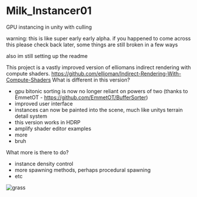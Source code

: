 # Milk_Instancer01
 GPU instancing in unity with culling
 
 warning: this is like super early early alpha. if you happened to come across this please check back later, some things are still broken in a few ways
 
 also im still setting up the readme
 
 This project is a vastly improved version of elliomans indirect rendering with compute shaders. https://github.com/ellioman/Indirect-Rendering-With-Compute-Shaders
 What is different in this version?
  - gpu bitonic sorting is now no longer reliant on powers of two (thanks to EmmetOT - https://github.com/EmmetOT/BufferSorter)
  - improved user interface
  - instances can now be painted into the scene, much like unitys terrain detail system
  - this version works in HDRP
  - amplify shader editor examples
  - more
  - bruh

 What more is there to do?
  - instance density control
  - more spawning methods, perhaps procedural spawning
  - etc
 
![grass](https://user-images.githubusercontent.com/59656122/142703484-4bb21330-5e90-4cea-a69a-ff53977d595f.gif)
